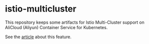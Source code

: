 # istio-multicluster

This repository keeps some artifacts for Istio Multi-Cluster support on AliCloud (Aliyun) Container Service for Kubernetes.

See the [article](https://yq.aliyun.com/articles/622782) about this feature.
